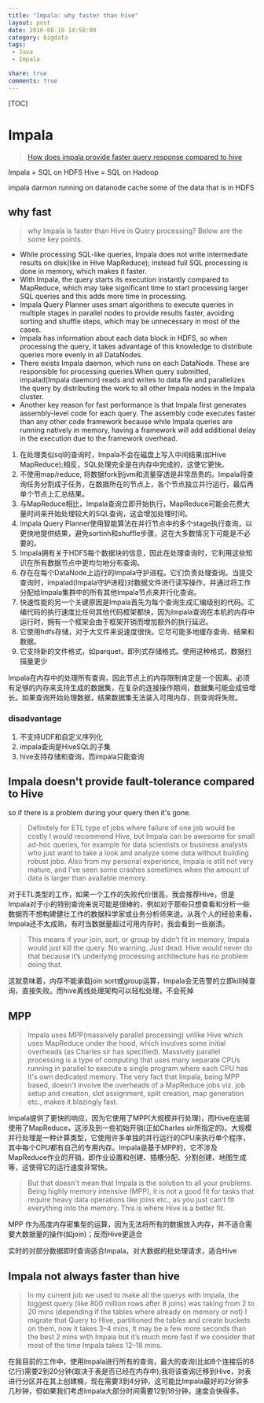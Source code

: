 ```yaml
---
title: "Impala: why faster than hive"
layout: post
date: 2016-08-10 14:58:00
category: bigdata
tags:
 - Java
 - Impala

share: true
comments: true
---
```


[TOC]
# Impala

> [How does impala provide faster query response compared to hive](https://stackoverflow.com/questions/16755599/how-does-impala-provide-faster-query-response-compared-to-hive)

Impala = SQL on HDFS
Hive = SQL on Hadoop

impala darmon running on datanode 
cache some of the data that is in HDFS

## why fast

> why Impala is faster than Hive in Query processing? Below are the some key points.

- While processing SQL-like queries, Impala does not write intermediate results on disk(like in Hive MapReduce); instead full SQL processing is done in memory, which makes it faster.
- With Impala, the query starts its execution instantly compared to MapReduce, which may take significant time to start processing larger SQL queries and this adds more time in processing.
- Impala Query Planner uses smart algorithms to execute queries in multiple stages in parallel nodes to provide results faster, avoiding sorting and shuffle steps, which may be unnecessary in most of the cases.
- Impala has information about each data block in HDFS, so when processing the query, it takes advantage of this knowledge to distribute queries more evenly in all DataNodes.
- There exists Impala daemon, which runs on each DataNode. These are responsible for processing queries.When query submitted, impalad(Impala daemon) reads and writes to data file and parallelizes the query by distributing the work to all other Impala nodes in the Impala cluster.
- Another key reason for fast performance is that Impala first generates assembly-level code for each query. The assembly code executes faster than any other code framework because while Impala queries are running natively in memory, having a framework will add additional delay in the execution due to the framework overhead.


1. 在处理类似sql的查询时，Impala不会在磁盘上写入中间结果(如Hive MapReduce);相反，SQL处理完全是在内存中完成的，这使它更快。
2. 不使用map/reduce, 将数据fork到jvm和流量穿透是非常昂贵的。Impala将查询任务分割成子任务，在数据所在的节点上，各个节点独立并行运行，最后再单个节点上汇总结果。
3. 与MapReduce相比，Impala查询立即开始执行，MapReduce可能会花费大量时间来开始处理较大的SQL查询，这会增加处理时间。
4. Impala Query Planner使用智能算法在并行节点中的多个stage执行查询，以更快地提供结果，避免sortinh和shuffle步骤，这在大多数情况下可能是不必要的。
5. Impala拥有关于HDFS每个数据块的信息，因此在处理查询时，它利用这些知识在所有数据节点中更均匀地分布查询。
6. 存在在每个DataNode上运行的Impala守护进程。它们负责处理查询。当提交查询时，impalad(Impala守护进程)对数据文件进行读写操作，并通过将工作分配给Impala集群中的所有其他Impala节点来并行化查询。
7. 快速性能的另一个关键原因是Impala首先为每个查询生成汇编级别的代码。汇编代码的执行速度比任何其他代码框架都快，因为Impala查询在本机的内存中运行时，拥有一个框架会由于框架开销而增加额外的执行延迟。
8. 它使用hdfs存储，对于大文件来说速度很快。它尽可能多地缓存查询、结果和数据。
9. 它支持新的文件格式，如parquet，即列式存储格式。使用这种格式，数据扫描量更少


Impala在内存中的处理所有查询，因此节点上的内存限制肯定是一个因素。必须有足够的内存来支持生成的数据集，在复杂的连接操作期间，数据集可能会成倍增长。如果查询开始处理数据，结果数据集无法装入可用内存，则查询将失败。


### disadvantage

1. 不支持UDF和自定义序列化
2. impala查询是HiveSQL的子集
3. hive支持存储和查询，而impala只能查询


## Impala doesn't provide fault-tolerance compared to Hive
so if there is a problem during your query then it's gone. 

> Definitely for ETL type of jobs where failure of one job would be costly I would recommend Hive, but Impala can be awesome for small ad-hoc queries, for example for data scientists or business analysts who just want to take a look and analyze some data without building robust jobs. Also from my personal experience, Impala is still not very mature, and I've seen some crashes sometimes when the amount of data is larger than available memory.

对于ETL类型的工作，如果一个工作的失败代价很高，我会推荐Hive，但是Impala对于小的特别查询来说可能是很棒的，例如对于那些只想查看和分析一些数据而不想构建健壮工作的数据科学家或业务分析师来说。从我个人的经验来看，Impala还不太成熟，有时当数据量超过可用内存时，我会看到一些崩溃。


> This means if your join, sort, or group by didn’t fit in memory, Impala would just kill the query. No warning. Just dead. Hive would never do that because it’s underlying processing architecture has no problem doing that.

这就意味着，内存不能承载join sort或group运算，Impala会无告警的立即kill掉查询，直接失败。而hive离线处理架构可以轻松处理，不会死掉


## MPP

> Impala uses MPP(massively parallel processing) unlike Hive which uses MapReduce under the hood, which involves some initial overheads (as Charles sir has specified). Massively parallel processing is a type of computing that uses many separate CPUs running in parallel to execute a single program where each CPU has it's own dedicated memory. The very fact that Impala, being MPP based, doesn't involve the overheads of a MapReduce jobs viz. job setup and creation, slot assignment, split creation, map generation etc., makes it blazingly fast.

Impala提供了更快的响应，因为它使用了MPP(大规模并行处理)，而Hive在底层使用了MapReduce，这涉及到一些初始开销(正如Charles sir所指定的)。大规模并行处理是一种计算类型，它使用许多单独的并行运行的CPU来执行单个程序，其中每个CPU都有自己的专用内存。Impala是基于MPP的，它不涉及MapReduce作业的开销，即作业设置和创建、插槽分配、分割创建、地图生成等，这使得它的运行速度非常快。

> But that doesn't mean that Impala is the solution to all your problems. Being highly memory intensive (MPP), it is not a good fit for tasks that require heavy data operations like joins etc., as you just can't fit everything into the memory. This is where Hive is a better fit.

MPP 作为高度内存密集型的运算，因为无法将所有的数据放入内存，并不适合需要大数据量的操作(如join)；反而Hive更适合

实时的对部分数据即时查询适合Impala，对大数据的批处理请求，适合Hive


## Impala not always faster than hive

> In my current job we used to make all the querys with Impala, the biggest query (like 800 million rows after 8 joins) was taking from 2 to 20 mins (depending if the tables where already on memory or not) I migrate that Query to Hive, partitioned the tables and create buckets on them, now it takes 3–4 mins, It may be a few more seconds than the best 2 mins with Impala but it’s much more fast if we consider that most of the time Impala takes 12–18 mins.
 
在我目前的工作中，使用Impala进行所有的查询，最大的查询(比如8个连接后的8亿行)需要2到20分钟(取决于表是否已经在内存中);我将该查询迁移到Hive，对表进行分区并在其上创建桶，现在需要3到4分钟，这可能比Impala最好的2分钟多几秒钟，但如果我们考虑Impala大部分时间需要12到18分钟，速度会快得多。 
 








